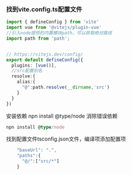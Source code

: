 ### 找到vite.config.ts配置文件

```typescript
import { defineConfig } from 'vite'
import vue from '@vitejs/plugin-vue'
//引入node提供的内置模块path，可以获取绝对路径
import path from 'path';


// https://vitejs.dev/config/
export default defineConfig({
  plugins: [vue()],
  //src配置别名
  resolve:{
    alias:{
      "@":path.resolve(__dirname,'src')
    } 
  }
})
```
安装依赖 npn install @type/node    消除错误依赖
```typescript
npn install @type/node 
```
找到配置文件tsconfig.json文件，编译项添加配置项
```typescript
    "baseUrl": ".",
    "paths":{
      "@/":["src/*"]
    }
```
